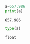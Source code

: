 ```python
a=657.986
print(a)
```

    657.986
    


```python
type(a)
```




    float




```python

```
